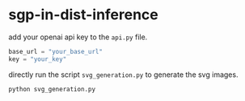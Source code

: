 # sgp-in-dist-inference

add your openai api key to the `api.py` file.
```py
base_url = "your_base_url"
key = "your_key"
```

directly run the script `svg_generation.py` to generate the svg images.
```bash
python svg_generation.py
```